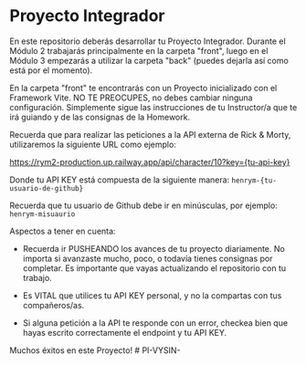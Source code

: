 # Proyecto Integrador

En este repositorio deberás desarrollar tu Proyecto Integrador. Durante el Módulo 2 trabajarás principalmente en la carpeta "front", luego en el Módulo 3 empezarás a utilizar la carpeta "back" (puedes dejarla así como está por el momento).

En la carpeta "front" te encontrarás con un Proyecto inicializado con el Framework Vite. NO TE PREOCUPES, no debes cambiar ninguna configuración. Simplemente sigue las instrucciones de tu Instructor/a que te irá guiando y de las consignas de la Homework.

Recuerda que para realizar las peticiones a la API externa de Rick & Morty, utilizaremos la siguiente URL como ejemplo:

https://rym2-production.up.railway.app/api/character/10?key={tu-api-key}

Donde tu API KEY está compuesta de la siguiente manera: `henrym-{tu-usuario-de-github}`

Recuerda que tu usuario de Github debe ir en minúsculas, por ejemplo: `henrym-misuaurio`

Aspectos a tener en cuenta:

- Recuerda ir PUSHEANDO los avances de tu proyecto diariamente. No importa si avanzaste mucho, poco, o todavía tienes consignas por completar. Es importante que vayas actualizando el repositorio con tu trabajo.

- Es VITAL que utilices tu API KEY personal, y no la compartas con tus compañeros/as. 

- Si alguna petición a la API te responde con un error, checkea bien que hayas escrito correctamente el endpoint y tu API KEY.

Muchos éxitos en este Proyecto! # PI-VYSIN-
